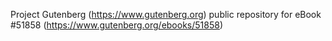 Project Gutenberg (https://www.gutenberg.org) public repository for
eBook #51858 (https://www.gutenberg.org/ebooks/51858)
